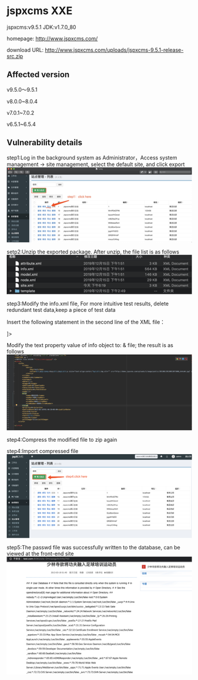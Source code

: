 # jspxcms XXE
jspxcms:v9.5.1 JDK:v1.7.0_80

homepage: http://www.jspxcms.com/

download URL: http://www.jspxcms.com/uploads/jspxcms-9.5.1-release-src.zip

## Affected version
v9.5.0～9.5.1

v8.0.0~8.0.4

v7.0.1~7.0.2

v6.5.1~6.5.4

## Vulnerability details
step1:Log in the background system as Administrator，Access system management -> site management, select the default site, and click export
![](https://github.com/rebic/jspxcms/blob/master/11.png)

setp2:Unzip the exported package. After unzip, the file list is as follows
![](https://github.com/rebic/jspxcms/blob/master/12.png)

step3:Modify the info.xml file, For more intuitive test results, delete redundant test data,keep a piece of test data

Insert the following statement in the second line of the XML file：

  <!DOCTYPE aa [
  <!ENTITY file SYSTEM "file:///etc/passwd" >]>
  
Modify the text property value of info object to: & file; the result is as follows
![](https://github.com/rebic/jspxcms/blob/master/info.png)


step4:Compress the modified file to zip again

step4:Import compressed file
![](https://github.com/rebic/jspxcms/blob/master/15.png)

step5:The passwd file was successfully written to the database, can be viewed at the front-end site
![](https://github.com/rebic/jspxcms/blob/master/passwd.png)
